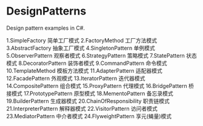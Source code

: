 # DesignPatterns

Design pattern examples in C#.

1.SimpleFactory 简单工厂模式
2.FactoryMethod 工厂方法模式
3.AbstractFactory 抽象工厂模式
4.SingletonPattern 单例模式
5.ObserverPattern 观察者模式
6.StrategyPattern 策略模式
7.StatePattern 状态模式
8.DecoratorPattern 装饰者模式
9.CommandPattern 命令模式
10.TemplateMethod 模板方法模式
11.AdapterPattern 适配器模式
12.FacadePattern 外观模式
13.IteratorPattern 迭代器模式
14.CompositePattern 组合模式
15.ProxyPattern 代理模式
16.BridgePattern 桥接模式
17.PrototypePattern 原型模式
18.MementoPattern 备忘录模式
19.BuilderPattern 生成器模式
20.ChainOfResponsibility 职责链模式
21.InterpreterPattern 解释器模式
22.VisitorPattern 访问者模式
23.MediatorPattern 中介者模式
24.FlyweightPattern 享元(蝇量)模式